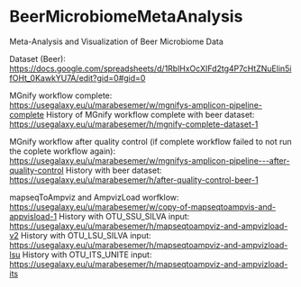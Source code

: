 # BeerMicrobiomeMetaAnalysis
Meta-Analysis and Visualization of Beer Microbiome Data

Dataset (Beer): https://docs.google.com/spreadsheets/d/1RblHxOcXIFd2tg4P7cHtZNuElin5ifOHt_0KawkYU7A/edit?gid=0#gid=0 

MGnify workflow complete: https://usegalaxy.eu/u/marabesemer/w/mgnifys-amplicon-pipeline-complete 
History of MGnify workflow complete with beer dataset: https://usegalaxy.eu/u/marabesemer/h/mgnify-complete-dataset-1

MGnify workflow after quality control (if complete workflow failed to not run the coplete workflow again): https://usegalaxy.eu/u/marabesemer/w/mgnifys-amplicon-pipeline---after-quality-control 
History with beer dataset: https://usegalaxy.eu/u/marabesemer/h/after-quality-control-beer-1 

mapseqToAmpviz and AmpvizLoad worfklow: https://usegalaxy.eu/u/marabesemer/w/copy-of-mapseqtoampvis-and-appvisload-1
History with OTU_SSU_SILVA input: https://usegalaxy.eu/u/marabesemer/h/mapseqtoampviz-and-ampvizload-v2
History with OTU_LSU_SILVA input: https://usegalaxy.eu/u/marabesemer/h/mapseqtoampviz-and-ampvizload-lsu 
History with OTU_ITS_UNITE input: https://usegalaxy.eu/u/marabesemer/h/mapseqtoampviz-and-ampvizload-its 
